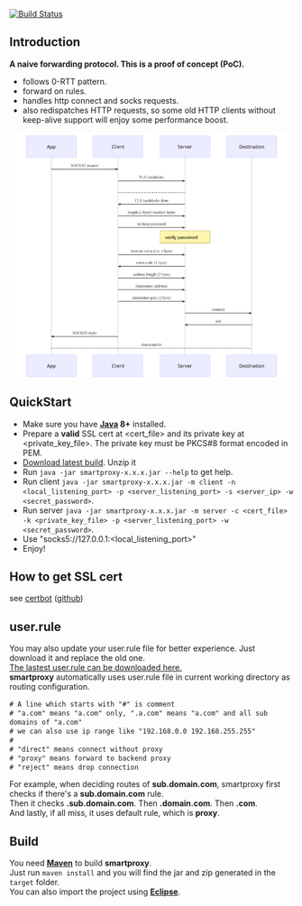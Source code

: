 [![Build Status](https://travis-ci.com/Immueggpain/smartproxy.svg?branch=master)](https://travis-ci.com/Immueggpain/smartproxy)

## Introduction 

**A naive forwarding protocol. This is a proof of concept (PoC).**

- follows 0-RTT pattern.
- forward on rules.
- handles http connect and socks requests.
- also redispatches HTTP requests, so some old HTTP clients without keep-alive support will enjoy some performance boost.

![diagram](diagram.svg)

[//]: # (<img src="diagram.svg" width="90%">)

## QuickStart
* Make sure you have **[Java](https://jdk.java.net/11/) 8+** installed. 
* Prepare a **valid** SSL cert at <cert_file> and its private key at <private_key_file>. The private key must be PKCS#8 format encoded in PEM.
* [Download latest build](https://github.com/Immueggpain/smartproxy/releases). Unzip it
* Run `java -jar smartproxy-x.x.x.jar --help` to get help.
* Run client `java -jar smartproxy-x.x.x.jar -m client -n <local_listening_port> -p <server_listening_port> -s <server_ip> -w <secret_password>`.
* Run server `java -jar smartproxy-x.x.x.jar -m server -c <cert_file> -k <private_key_file> -p <server_listening_port> -w <secret_password>`.
* Use "socks5://127.0.0.1:<local_listening_port>"
* Enjoy!

## How to get SSL cert
see [certbot](https://certbot.eff.org/) ([github](https://github.com/certbot/certbot))

## user.rule
You may also update your user.rule file for better experience. Just download it and replace the old one.  
[The lastest user.rule can be downloaded here.](user.rule)  
**smartproxy** automatically uses user.rule file in current working directory as routing configuration.  
```
# A line which starts with "#" is comment
# "a.com" means "a.com" only, ".a.com" means "a.com" and all sub domains of "a.com" 
# we can also use ip range like "192.168.0.0 192.168.255.255"
#
# "direct" means connect without proxy
# "proxy" means forward to backend proxy
# "reject" means drop connection
```
For example, when deciding routes of **sub.domain.com**, smartproxy first checks if there's a **sub.domain.com** rule.  
Then it checks **.sub.domain.com**. Then **.domain.com**. Then **.com**.  
And lastly, if all miss, it uses default rule, which is **proxy**.

## Build
You need [**Maven**](https://maven.apache.org/) to build **smartproxy**.  
Just run `maven install` and you will find the jar and zip generated in the `target` folder.  
You can also import the project using [**Eclipse**](https://www.eclipse.org/).
